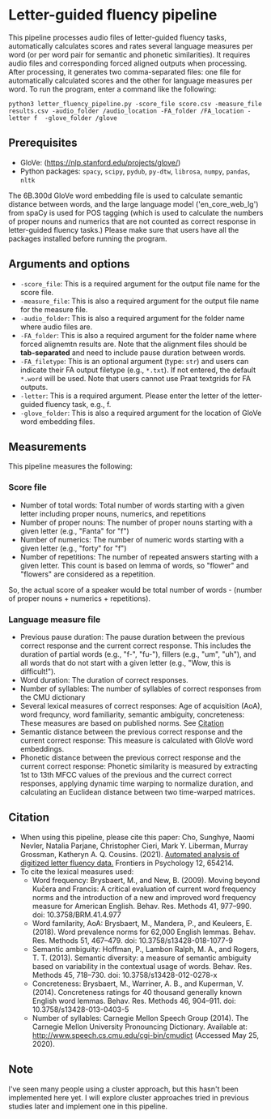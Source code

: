 # Letter-guided fluency pipeline

This pipeline processes audio files of letter-guided fluency tasks, automatically calculates scores and rates several language measures per word (or per word pair for semantic and phonetic similarities). It requires audio files and corresponding forced aligned outputs when processing. After processing, it generates two comma-separated files: one file for automatically calculated scores and the other for language measures per word. To run the program, enter a command like the following:

`python3 letter_fluency_pipeline.py -score_file score.csv -measure_file results.csv -audio_folder /audio_location -FA_folder /FA_location -letter f  -glove_folder /glove`

## Prerequisites

- GloVe: (https://nlp.stanford.edu/projects/glove/) 
- Python packages: `spacy`, `scipy`, `pydub`, `py-dtw`, `librosa`, `numpy`, `pandas`, `nltk` 

The 6B.300d GloVe word embedding file is used to calculate semantic distance between words, and the large language model ('en_core_web_lg') from spaCy is used for POS tagging (which is used to calculate the numbers of proper nouns and numerics that are not counted as correct response in letter-guided fluency tasks.) Please make sure that users have all the packages installed before running the program.

## Arguments and options

- `-score_file`: This is a required argument for the output file name for the score file.   
- `-measure_file`: This is also a required argument for the output file name for the measure file. 
- `-audio_folder`: This is also a required argument for the folder name where audio files are. 
- `-FA_folder`: This is also a required argument for the folder name where forced alignemtn results are. Note that the alignment files should be **tab-separated** and need to include pause duration between words.  
- `-FA_filetype`: This is an optional argument (type: `str`) and users can indicate their FA output filetype (e.g., `*.txt`). If not entered, the default `*.word` will be used. Note that users cannot use Praat textgrids for FA outputs.
- `-letter`: This is a required argument. Please enter the letter of the letter-guided fluency task, e.g., f.
- `-glove_folder`: This is also a required argument for the location of GloVe word embedding files. 

## Measurements
This pipeline measures the following:
### Score file
- Number of total words: Total number of words starting with a given letter including proper nouns, numerics, and repetitions
- Number of proper nouns: The number of proper nouns starting with a given letter (e.g., "Fanta" for "f")
- Number of numerics: The number of numeric words starting with a given letter (e.g., "forty" for "f")
- Number of repetitions: The number of repeated answers starting with a given letter. This count is based on lemma of words, so "flower" and "flowers" are considered as a repetition.  

So, the actual score of a speaker would be total number of words - (number of proper nouns + numerics + repetitions). 

### Language measure file
- Previous pause duration: The pause duration between the previous correct response and the current correct response. This includes the duration of partial words (e.g., "f-", "fu-"), fillers (e.g., "um", "uh"), and all words that do not start with a given letter (e.g., "Wow, this is difficult!").
- Word duration: The duration of correct responses. 
- Number of syllables: The number of syllables of correct responses from the CMU dictionary
- Several lexical measures of correct responses: Age of acquisition (AoA), word frequncy, word familiarity, semantic ambiguity, concreteness: These measures are based on published norms. See [Citation](#citation)
- Semantic distance between the previous correct response and the current correct response: This measure is calculated with GloVe word embeddings.
- Phonetic distance between the previous correct response and the current correct response: Phonetic similarity is measured by extracting 1st to 13th MFCC values of the previous and the currect correct responses, applying dynamic time warping to normalize duration, and calculating an Euclidean distance between two time-warped matrices. 

## Citation
- When using this pipeline, please cite this paper: Cho, Sunghye, Naomi Nevler, Natalia Parjane, Christopher Cieri, Mark Y. Liberman, Murray Grossman, Katheryn A. Q. Cousins. (2021). [Automated analysis of digitized letter fluency data.](https://www.frontiersin.org/articles/10.3389/fpsyg.2021.654214/full?&utm_source=Email_to_authors_&utm_medium=Email&utm_content=T1_11.5e1_author&utm_campaign=Email_publication&field=&journalName=Frontiers_in_Psychology&id=654214) Frontiers in Psychology 12, 654214.
- To cite the lexical measures used:
    - Word frequency: Brysbaert, M., and New, B. (2009). Moving beyond Kučera and Francis: A critical evaluation of current word frequency norms and the introduction of a new and improved word frequency measure for American English. Behav. Res. Methods 41, 977–990. doi: 10.3758/BRM.41.4.977
    - Word familarity, AoA: Brysbaert, M., Mandera, P., and Keuleers, E. (2018). Word prevalence norms for 62,000 English lemmas. Behav. Res. Methods 51, 467–479. doi: 10.3758/s13428-018-1077-9
    - Semantic ambiguity: Hoffman, P., Lambon Ralph, M. A., and Rogers, T. T. (2013). Semantic diversity: a measure of semantic ambiguity based on variability in the contextual usage of words. Behav. Res. Methods 45, 718–730. doi: 10.3758/s13428-012-0278-x
    - Concreteness: Brysbaert, M., Warriner, A. B., and Kuperman, V. (2014). Concreteness ratings for 40 thousand generally known English word lemmas. Behav. Res. Methods 46, 904–911. doi: 10.3758/s13428-013-0403-5
    - Number of syllables: Carnegie Mellon Speech Group (2014). The Carnegie Mellon University Pronouncing Dictionary. Available at: http://www.speech.cs.cmu.edu/cgi-bin/cmudict (Accessed May 25, 2020).


## Note
I've seen many people using a cluster approach, but this hasn't been implemented here yet. I will explore cluster approaches tried in previous studies later and implement one in this pipeline. 




